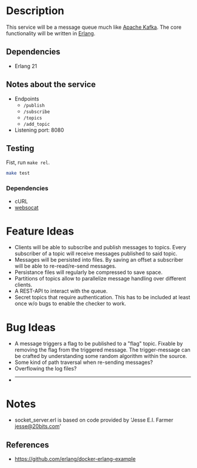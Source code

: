 # Description

This service will be a message queue much like [Apache Kafka](https://kafka.apache.org/). The core functionality will be written in [Erlang](https://www.erlang.org/).

## Dependencies

- Erlang 21

## Notes about the service

- Endpoints
  - `/publish`
  - `/subscribe`
  - `/topics`
  - `/add_topic`
- Listening port: 8080

## Testing

Fist, run `make rel`.

```sh
make test
```

### Dependencies

- cURL
- [websocat](https://github.com/vi/websocat)

# Feature Ideas

* Clients will be able to subscribe and publish messages to topics. Every subscriber of a topic will receive messages published to said topic. 
* Messages will be persisted into files. By saving an offset a subscriber will be able to re-read/re-send messages. 
* Persistance files will regularly be compressed to save space.
* Partitions of topics allow to parallelize message handling over different clients.
* A REST-API to interact with the queue.
* Secret topics that require authentication. This has to be included at least once w/o bugs to enable the checker to work.

# Bug Ideas

* A message triggers a flag to be published to a "flag" topic. Fixable by removing the flag from the triggered message. The trigger-message can be crafted by understanding some random algorithm within the source.
* Some kind of path traversal when re-sending messages?
* Overflowing the log files?
* ___________________

# Notes

* socket_server.erl is based on code provided by 'Jesse E.I. Farmer <jesse@20bits.com>'

## References

- https://github.com/erlang/docker-erlang-example
